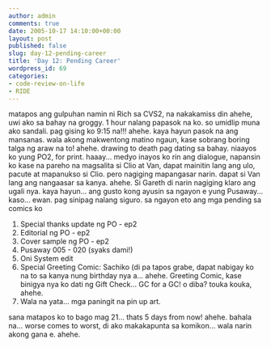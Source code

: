 ```yaml
---
author: admin
comments: true
date: 2005-10-17 14:10:00+00:00
layout: post
published: false
slug: day-12-pending-career
title: 'Day 12: Pending Career'
wordpress_id: 69
categories:
- code-review-on-life
- RIDE
---
```


matapos ang gulpuhan namin ni Rich sa CVS2, na nakakamiss din ahehe, uwi ako sa bahay na groggy. 1 hour nalang papasok na ko. so umidlip muna ako sandali. pag gising ko 9:15 na!!! ahehe. kaya hayun pasok na ang mansanas. wala akong makwentong matino ngaun, kase sobrang boring talga ng araw na to! ahehe. drawing to death pag dating sa bahay. niaayos ko yung PO2, for print. haaay... medyo inayos ko rin ang dialogue, napansin ko kase na pareho na magsalita si Clio at Van, dapat mainitin lang ang ulo, pacute at mapanukso si Clio. pero nagiging mapangasar narin. dapat si Van lang ang nangaasar sa kanya. ahehe. Si Gareth di narin nagiging klaro ang ugali nya. kaya hayun... ang gusto kong ayusin sa ngayon e yung Pusaway... kaso... ewan. pag sinipag nalang siguro. sa ngayon eto ang mga pending sa comics ko

1. Special thanks update ng PO - ep2
2. Editorial ng PO - ep2
3. Cover sample ng PO - ep2
4. Pusaway 005 - 020 (syaks dami!)
5. Oni System edit
6. Special Greeting Comic: Sachiko (di pa tapos grabe, dapat nabigay ko na to sa kanya nung birthday nya a... ahehe. Greeting Comic, kase binigya nya ko dati ng Gift Check... GC for a GC! o diba? touka kouka, ahehe.
7. Wala na yata... mga paningit na pin up art. 

sana matapos ko to bago mag 21... thats 5 days from now! ahehe. bahala na... worse comes to worst, di ako makakapunta sa komikon... wala narin akong gana e. ahehe.
